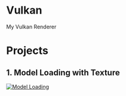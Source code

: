 # Vulkan
  My Vulkan Renderer
  
# Projects

## 1. Model Loading with Texture
 [![Model Loading](http://img.youtube.com/vi/W6YLzFhfPsc/0.jpg)](https://youtu.be/W6YLzFhfPsc "Model Loading")
